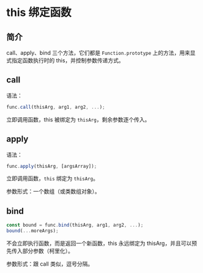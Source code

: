 # this 绑定函数

## 简介

call、apply、bind 三个方法，它们都是 `Function.prototype` 上的方法，用来显式指定函数执行时的 this，并控制参数传递方式。

## call

语法：

```js
func.call(thisArg, arg1, arg2, ...);
```

立即调用函数，this 被绑定为 `thisArg`，剩余参数逐个传入。

## apply

语法：

```js
func.apply(thisArg, [argsArray]);
```

立即调用函数，`this` 绑定为 `thisArg`。

参数形式：一个数组（或类数组对象）。

## bind

```js
const bound = func.bind(thisArg, arg1, arg2, ...);
bound(...moreArgs);
```

不会立即执行函数，而是返回一个新函数，this 永远绑定为 thisArg，并且可以预先传入部分参数（柯里化）。

参数形式：跟 call 类似，逗号分隔。
